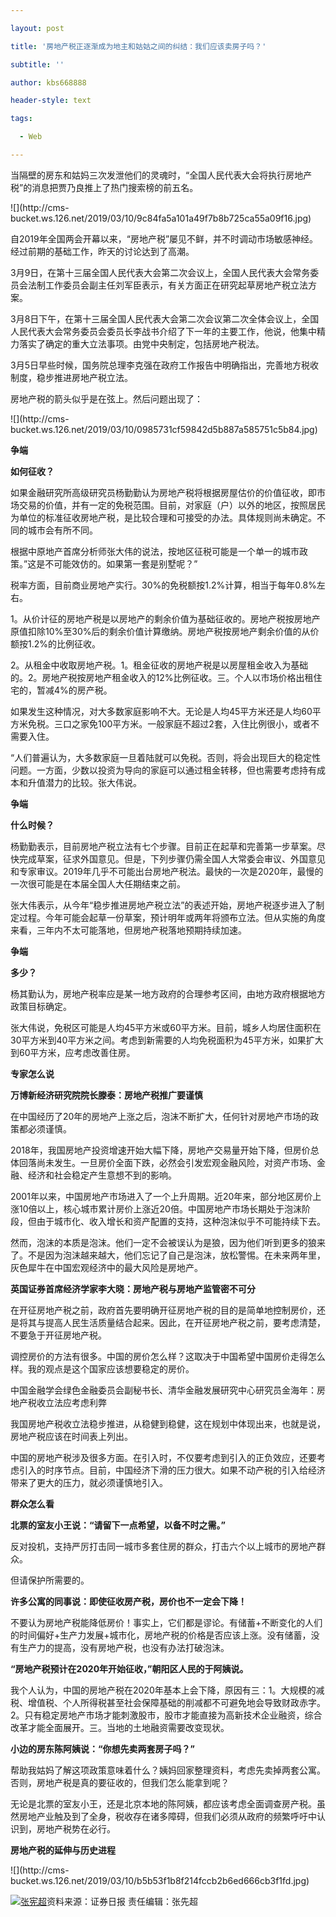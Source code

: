 ---
layout: post
title: '房地产税正逐渐成为地主和姑姑之间的纠结：我们应该卖房子吗？'
subtitle: ''
author: kbs668888
header-style: text
tags:
  - Web
---
当隔壁的房东和姑妈三次发泄他们的灵魂时，“全国人民代表大会将执行房地产税”的消息把贾乃良推上了热门搜索榜的前五名。

![](http://cms-
bucket.ws.126.net/2019/03/10/9c84fa5a101a49f7b8b725ca55a09f16.jpg)

自2019年全国两会开幕以来，“房地产税”屡见不鲜，并不时调动市场敏感神经。经过前期的基础工作，昨天的讨论达到了高潮。

3月9日，在第十三届全国人民代表大会第二次会议上，全国人民代表大会常务委员会法制工作委员会副主任刘军臣表示，有关方面正在研究起草房地产税立法方案。

3月8日下午，在第十三届全国人民代表大会第二次会议第二次全体会议上，全国人民代表大会常务委员会委员长李战书介绍了下一年的主要工作，他说，他集中精力落实了确定的重大立法事项。由党中央制定，包括房地产税法。

3月5日早些时候，国务院总理李克强在政府工作报告中明确指出，完善地方税收制度，稳步推进房地产税立法。

房地产税的箭头似乎是在弦上。然后问题出现了：

![](http://cms-
bucket.ws.126.net/2019/03/10/0985731cf59842d5b887a585751c5b84.jpg)

 **争端**

 **如何征收？**

如果金融研究所高级研究员杨勤勤认为房地产税将根据房屋估价的价值征收，即市场交易的价值，并有一定的免税范围。目前，对家庭（户）以外的地区，按照居民为单位的标准征收房地产税，是比较合理和可接受的办法。具体规则尚未确定。不同的城市会有所不同。

根据中原地产首席分析师张大伟的说法，按地区征税可能是一个单一的城市政策。”这是不可能效仿的。如果第一套是别墅呢？”

税率方面，目前商业房地产实行。30%的免税额按1.2%计算，相当于每年0.8%左右。

1。从价计征的房地产税是以房地产的剩余价值为基础征收的。房地产税按房地产原值扣除10%至30%后的剩余价值计算缴纳。房地产税按房地产剩余价值的从价额按1.2%的比例征收。

2。从租金中收取房地产税。1。租金征收的房地产税是以房屋租金收入为基础的。2。房地产税按房地产租金收入的12%比例征收。三。个人以市场价格出租住宅的，暂减4%的房产税。

如果发生这种情况，对大多数家庭影响不大。无论是人均45平方米还是人均60平方米免税。三口之家免100平方米。一般家庭不超过2套，入住比例很小，或者不需要入住。

“人们普遍认为，大多数家庭一旦着陆就可以免税。否则，将会出现巨大的稳定性问题。一方面，少数以投资为导向的家庭可以通过租金转移，但也需要考虑持有成本和升值潜力的比较。张大伟说。

 **争端**

 **什么时候？**

杨勤勤表示，目前房地产税立法有七个步骤。目前正在起草和完善第一步草案。尽快完成草案，征求外国意见。但是，下列步骤仍需全国人大常委会审议、外国意见和专家审议。2019年几乎不可能出台房地产税法。最快的一次是2020年，最慢的一次很可能是在本届全国人大任期结束之前。

张大伟表示，从今年“稳步推进房地产税立法”的表述开始，房地产税逐步进入了制定过程。今年可能会起草一份草案，预计明年或两年将颁布立法。但从实施的角度来看，三年内不太可能落地，但房地产税落地预期持续加速。

 **争端**

 **多少？**

杨其勤认为，房地产税率应是某一地方政府的合理参考区间，由地方政府根据地方政策目标确定。

张大伟说，免税区可能是人均45平方米或60平方米。目前，城乡人均居住面积在30平方米到40平方米之间。考虑到新需要的人均免税面积为45平方米，如果扩大到60平方米，应考虑改善住房。

 **专家怎么说**

 **万博新经济研究院院长滕泰：房地产税推广要谨慎**

在中国经历了20年的房地产上涨之后，泡沫不断扩大，任何针对房地产市场的政策都必须谨慎。

2018年，我国房地产投资增速开始大幅下降，房地产交易量开始下降，但房价总体回落尚未发生。一旦房价全面下跌，必然会引发宏观金融风险，对资产市场、金融、经济和社会稳定产生意想不到的影响。

2001年以来，中国房地产市场进入了一个上升周期。近20年来，部分地区房价上涨10倍以上，核心城市累计房价上涨近20倍。中国房地产市场长期处于泡沫阶段，但由于城市化、收入增长和资产配置的支持，这种泡沫似乎不可能持续下去。

然而，泡沫的本质是泡沫。他们一定不会被误认为是狼，因为他们听到更多的狼来了。不是因为泡沫越来越大，他们忘记了自己是泡沫，放松警惕。在未来两年里，灰色犀牛在中国宏观经济中的最大风险是房地产。

 **英国证券首席经济学家李大晓：房地产税与房地产监管密不可分**

在开征房地产税之前，政府首先要明确开征房地产税的目的是简单地控制房价，还是将其与提高人民生活质量结合起来。因此，在开征房地产税之前，要考虑清楚，不要急于开征房地产税。

调控房价的方法有很多。中国的房价怎么样？这取决于中国希望中国房价走得怎么样。我的观点是这个国家应该想要稳定的房价。

中国金融学会绿色金融委员会副秘书长、清华金融发展研究中心研究员金海年：房地产税收立法应考虑利弊

我国房地产税收立法稳步推进，从稳健到稳健，这在规划中体现出来，也就是说，房地产税应该在时间表上列出。

中国的房地产税涉及很多方面。在引入时，不仅要考虑到引入的正负效应，还要考虑引入的时序节点。目前，中国经济下滑的压力很大。如果不动产税的引入给经济带来了更大的压力，就必须谨慎地引入。

 **群众怎么看**

 **北票的室友小王说：“请留下一点希望，以备不时之需。”**

反对投机，支持严厉打击同一城市多套住房的群众，打击六个以上城市的房地产群众。

但请保护所需要的。

 **许多公寓的同事说：即使征收房产税，房价也不一定会下降！**

不要认为房地产税能降低房价！事实上，它们都是谬论。有储蓄+不断变化的人们的时间偏好+生产力发展+城市化，房地产税的价格是否应该上涨。没有储蓄，没有生产力的提高，没有房地产税，也没有办法打破泡沫。

 **“房地产税预计在2020年开始征收，”朝阳区人民的于阿姨说。**

我个人认为，中国的房地产税在2020年基本上会下降，原因有三：1。大规模的减税、增值税、个人所得税甚至社会保障基础的削减都不可避免地会导致财政赤字。2。只有稳定房地产市场才能刺激股市，股市才能直接为高新技术企业融资，综合改革才能全面展开。三。当地的土地融资需要改变现状。

 **小边的房东陈阿姨说：“你想先卖两套房子吗？”**

帮助我姑妈了解这项政策意味着什么？姨妈回家整理资料，考虑先卖掉两套公寓。否则，房地产税是真的要征收的，但我们怎么能拿到呢？

无论是北票的室友小王，还是北京本地的陈阿姨，都应该考虑全面调查房产税。虽然房地产业触及到了全身，税收存在诸多障碍，但我们必须从政府的频繁呼吁中认识到，房地产税势在必行。

 **房地产税的延伸与历史进程**

![](http://cms-
bucket.ws.126.net/2019/03/10/b5b53f1b8f214fccb2b6ed666cb3f1fd.jpg)

[![张宪超](http://static.ws.126.net/cnews/css13/img/end_news.png)](https://news.163.com/)资料来源：证券日报
责任编辑：张先超

